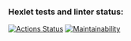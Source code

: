 ### Hexlet tests and linter status:
[![Actions Status](https://github.com/MrNovan/frontend-project-46/workflows/hexlet-check/badge.svg)](https://github.com/MrNovan/frontend-project-46/actions)
[![Maintainability](https://api.codeclimate.com/v1/badges/7df6ce0c690fb2fab0b0/maintainability)](https://codeclimate.com/github/MrNovan/frontend-project-46/maintainability)